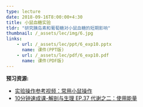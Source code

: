 ```yaml
---
type: lecture
date: 2018-09-16T8:00:00+4:30
title: 小鼠血糖实验
tldr: "研究胰岛素和葡萄糖对小鼠血糖的短期影响"
thumbnail: /_assets/lec/img/6.jpg
links: 
    - url: /_assets/lec/ppt/6_exp10.pptx
      name: 课件(PPT版)
    - url: /_assets/lec/pdf/6_exp10.pdf
      name: 课件(PDF版)
---
```

**预习资源:**
- [实验操作参考视频：常用小鼠操作](https://cloud.tsinghua.edu.cn/f/34cb2ca8137c43c89000/)
- [10分钟速成课-解剖与生理 EP.37 代谢之二：使用能量](https://www.bilibili.com/video/BV1Qs411R7uD)
